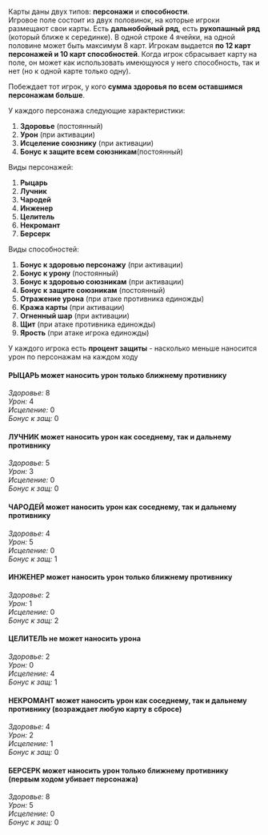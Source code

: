 Карты даны двух типов: **персонажи** и **способности**.  
Игровое поле состоит из двух половинок, на которые игроки размещают свои карты. Есть **дальнобойный ряд**, есть **рукопашный ряд** (который ближе к серединке). В одной строке 4 ячейки, на одной половине может быть максимум 8 карт. Игрокам выдается **по 12 карт персонажей и 10 карт способностей**. Когда игрок сбрасывает карту на поле, он может как использовать имеющуюся у него способность, так и нет (но к одной карте только одну).   
  
Побеждает тот игрок, у кого **сумма здоровья по всем оставшимся персонажам больше**.  
  
У каждого персонажа следующие характеристики:  
1. **Здоровье**						(постоянный)  
2. **Урон**							(при активации)  
3. **Исцеление союзнику**			(при активации)  
4. **Бонус к защите всем союзникам**(постоянный)  
  
Виды персонажей:  
1) **Рыцарь**  
2) **Лучник**  
3) **Чародей**  
4) **Инженер**  
5) **Целитель**  
6) **Некромант**  
7) **Берсерк**  
  
Виды способностей:  
1) **Бонус к здоровью персонажу**	(при активации)  
2) **Бонус к урону**				(постоянный)  
3) **Бонус к здоровью союзникам**	(при активации)  
4) **Бонус к защите союзникам**		(постоянный)  
5) **Отражение урона**				(при атаке противника единожды)  
6) **Кража карты** 					(при активации)  
7) **Огненный шар**					(при активации)  
8) **Щит**							(при атаке противника единожды)  
9) **Ярость**						(при атаке игрока единожды)  

У каждого игрока есть **процент защиты** - насколько меньше наносится урон по персонажам на каждом ходу  

#### РЫЦАРЬ может наносить урон только ближнему противнику  
*Здоровье:*		8  
*Урон:*			4  
*Исцеление:*  	0  
*Бонус к защ:*	0  
  
#### ЛУЧНИК может наносить урон как соседнему, так и дальнему противнику  
*Здоровье:*		5  
*Урон:*			3  
*Исцеление:*	0  
*Бонус к защ:*	0  
  
#### ЧАРОДЕЙ может наносить урон как соседнему, так и дальнему противнику  
*Здоровье:*		4  
*Урон:*			5  
*Исцеление:*	0  
*Бонус к защ:*	1  
  
#### ИНЖЕНЕР может наносить урон только ближнему противнику  
*Здоровье:*		2  
*Урон:*			1  
*Исцеление:*	0  
*Бонус к защ:*	2  
  
#### ЦЕЛИТЕЛЬ не может наносить урона  
*Здоровье:*		2  
*Урон:*			0  
*Исцеление:*	4  
*Бонус к защ:*	1  
  
#### НЕКРОМАНТ может наносить урон как соседнему, так и дальнему противнику (возраждает любую карту в сбросе)  
*Здоровье:*		4  
*Урон:*			2  
*Исцеление:*	1  
*Бонус к защ:*	0  
  
#### БЕРСЕРК может наносить урон только ближнему противнику (первым ходом убивает персонажа)  
*Здоровье:*		8  
*Урон:*			5  
*Исцеление:*	0  
*Бонус к защ:*	0  